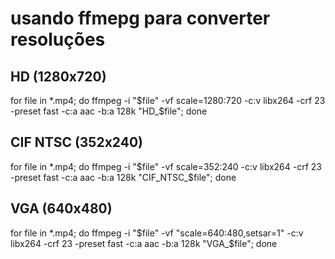 # usando ffmepg para converter resoluções
## HD (1280x720)
for file in *.mp4; do ffmpeg -i "$file" -vf scale=1280:720 -c:v libx264 -crf 23 -preset fast -c:a aac -b:a 128k "HD_$file"; done

## CIF NTSC (352x240)
for file in *.mp4; do ffmpeg -i "$file" -vf scale=352:240 -c:v libx264 -crf 23 -preset fast -c:a aac -b:a 128k "CIF_NTSC_$file"; done

## VGA (640x480)
for file in *.mp4; do 
    ffmpeg -i "$file" -vf "scale=640:480,setsar=1" -c:v libx264 -crf 23 -preset fast -c:a aac -b:a 128k "VGA_$file"; 
done
